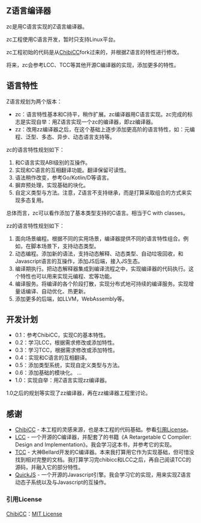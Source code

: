 ## Z语言编译器

zc是用C语言实现的Z语言编译器。 

zc工程使用C语言开发，暂时只支持Linux平台。

zc工程初始的代码是从[ChibiCC](https://github.com/rui314/chibicc)fork过来的，并根据Z语言的特性进行修改。

将来，zc会参考LCC、TCC等其他开源C编译器的实现，添加更多的特性。

## 语言特性

Z语言规划为两个版本：

- zc：语言特性基本和C持平，稍作扩展。zc编译器用C语言实现。zc完成的标志是实现自举：用Z语言实现一个zc的编译器，即zz编译器。
- zz：改用zz编译器之后，在这个基础上逐步添加更高阶的语言特性，如：元编程、泛型、多态、异步、动态语言支持等。

zc的语言特性规划如下：

1. 和C语言实现ABI级别的互操作。
2. 实现和C语言的互相翻译功能。翻译保留可读性。
3. 语法稍作改变，参考Go/Kotlin/D等语言。
4. 摒弃预处理，实现基础的块化。
5. 自定义类型与方法。注意，Z语言不支持继承，而是打算采取组合的方式来实现多态复用。

总体而言，zc可以看作添加了基本类型支持的C语言。相当于C with classes。

zz的语言特性规划如下：

1. 面向场景编程。根据不同的实用场景，编译器提供不同的语言特性组合。例如，在脚本场景下，支持动态类型。
2. 动态编程。添加新的语法，支持动态解释、动态类型、自动垃圾回收，和Javascript语言的互操作，添加JS后端，接入JS生态。
3. 编译期执行。把动态解释器集成到编译流程之中，实现编译器的代码执行。这个特性也可以用来实现元编程、宏等功能。
4. 编译服务。将编译的各个阶段打散，实现分布式地可持续的编译服务。实现增量话编译、自动优化、热更新。
5. 添加更多的后端，如LLVM，WebAssembly等。

## 开发计划

- 0.1：参考ChibiCC，实现C的基本特性。
- 0.2：学习LCC，根据需求修改或添加特性。
- 0.3：学习TCC，根据需求修改或添加特性。
- 0.4：实现和C语言的互相翻译。
- 0.5：添加类型系统，实现自定义类型与方法。
- 0.6：添加基础的模块化。
...
- 1.0：实现自举：用Z语言实现zz编译器。

1.0之后的规划等实现了zz编译器，再在zz编译器工程里讨论。

## 感谢

- [ChibiCC](https://github.com/rui314/chibicc) - 本工程的灵感来源，也是本工程的代码基础。参看[引用License](#引用License)。
- [LCC](https://github.com/drh/lcc) - 一个开源的C编译器，并配套了的书籍《A Retargetable C Compiler: Design and Implementation》。我会学习这本书，并参考它的实现。
- [TCC](https://www.bellard.org/tcc) - 大神Bellard开发的C编译器。本来我打算用它作为实现基础，但可惜没找到相对完整的文档。我打算学习完chibicc和LCC之后，再自己阅读TCC的源码，并融入它的部分特性。
- [QuickJS](https://bellard.org/quickjs/) - 一个开源的Javascript引擎。我会学习它的实现，用来实现Z语言动态子系统以及与Javascript的互操作。


### 引用License

[ChibiCC](https://github.com/rui314/chibicc)：[MIT License](LICENSE.chibicc)